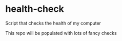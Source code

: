 # health-check
Script that checks the health of my computer

This repo will be populated with lots of fancy checks